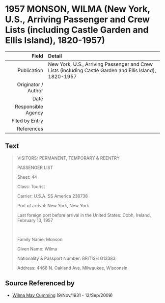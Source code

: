 ﻿---
layout: page
permalink: /sources/s42514642
---

# 1957 MONSON, WILMA (New York, U.S., Arriving Passenger and Crew Lists (including Castle Garden and Ellis Island), 1820-1957)

Field | Detail
---:|:---
Publication | New York, U.S., Arriving Passenger and Crew Lists (including Castle Garden and Ellis Island), 1820-1957
Originator / Author | 
Date | 
Responsible Agency | 
Filed by Entry | 
References | 

## Text

> VISITORS: PERMANENT, TEMPORARY & REENTRY
>
> PASSENGER LIST
>
> Sheet: 44
>
> Class: Tourist
>
> Carrier: U.S.A. SS America 239738
>
> Port of arrival: New York, New York
>
> Last foreign port before arrival in the United States: Cobh, Ireland, February 13, 1957
>
> <br/>
>
> Family Name: Monson
>
> Given Name: Wilma
>
> Nationality & Passport Number: BRITISH G13383
>
> Address: 4468 N. Oakland Ave. Milwaukee, Wisconsin
>

## Source Referenced by

* [Wilma May Cumming](../people/@74680609@-wilma-may-cumming-b1931-11-9-d2009-9-12.md) (9/Nov/1931 - 12/Sep/2009)
